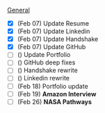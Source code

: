 <u>General</u>

- [x] (Feb 07) Update Resume
- [x] (Feb 07) Update Linkedin
- [x] (Feb 07) Update Handshake
- [x] (Feb 07) Update GitHub
- [ ] () Update Portfolio
- [ ] () GitHub deep fixes
- [ ] () Handshake rewrite
- [ ] () Linkedin rewrite
- [ ] (Feb 18) Portfolio update
- [ ] (Feb 19) **Amazon Interview**
- [ ] (Feb 26) **NASA Pathways**
